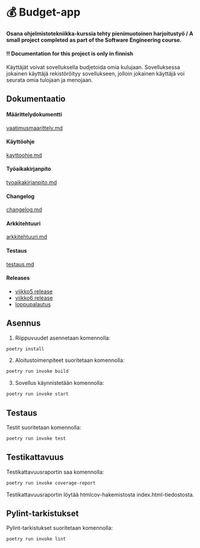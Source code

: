 # :moneybag: **Budget-app**
#### Osana ohjelmistotekniikka-kurssia tehty pienimuotoinen harjoitustyö / A small project completed as part of the Software Engineering course.
#### :bangbang: Documentation for this project is only in finnish
Käyttäjät voivat sovelluksella budjetoida omia kulujaan. Sovelluksessa jokainen käyttäjä rekistöröityy sovellukseen, jolloin jokainen käyttäjä voi seurata omia tulojaan ja menojaan.
## Dokumentaatio
#### Määrittelydokumentti 
[vaatimusmaarittely.md](https://github.com/sannituomisto/ot-harjoitustyo/blob/master/budget-app/dokumentaatio/vaatimusmaarittely.md)
#### Käyttöohje
[kayttoohje.md](https://github.com/sannituomisto/ot-harjoitustyo/blob/master/budget-app/dokumentaatio/kayttoohje.md)
#### Työaikakirjanpito
[tyoaikakirjanpito.md](https://github.com/sannituomisto/ot-harjoitustyo/blob/master/budget-app/dokumentaatio/tyoaikakirjanpito.md)
#### Changelog
[changelog.md](https://github.com/sannituomisto/ot-harjoitustyo/blob/master/budget-app/dokumentaatio/changelog.md)
#### Arkkitehtuuri
[arkkitehtuuri.md](https://github.com/sannituomisto/ot-harjoitustyo/blob/master/budget-app/dokumentaatio/arkkitehtuuri.md)
#### Testaus
[testaus.md](https://github.com/sannituomisto/ot-harjoitustyo/blob/master/budget-app/dokumentaatio/testausdok.md)
#### Releases
- [viikko5 release](https://github.com/sannituomisto/ot-harjoitustyo/releases/tag/viikko5)
- [viikko6 release](https://github.com/sannituomisto/ot-harjoitustyo/releases/tag/viikko6)
- [loppupalautus](https://github.com/sannituomisto/ot-harjoitustyo/releases/tag/Loppupalautus)

## Asennus
1. Riippuvuudet asennetaan komennolla:
```bash
poetry install
```
2. Aloitustoimenpiteet suoritetaan komennolla:
```bash
poetry run invoke build
```
3. Sovellus käynnistetään komennolla:
```bash
poetry run invoke start
```
## Testaus
Testit suoritetaan komennolla:

```bash
poetry run invoke test
```
## Testikattavuus
Testikattavuusraportin saa komennolla:
```bash
poetry run invoke coverage-report
```
Testikattavuusraportin löytää htmlcov-hakemistosta index.html-tiedostosta.

## Pylint-tarkistukset
Pylint-tarkistukset suoritetaan komennolla:
```bash
poetry run invoke lint
```
